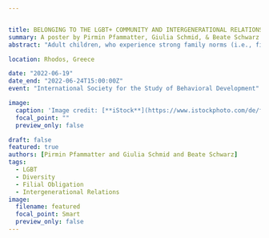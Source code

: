 ```yaml
---


title: BELONGING TO THE LGBT+ COMMUNITY AND INTERGENERATIONAL RELATIONS: THE ROLE OF FILIAL OBLIGATIONS
summary: A poster by Pirmin Pfammatter, Giulia Schmid, & Beate Schwarz
abstract: "Adult children, who experience strong family norms (i.e., filial obligations) tend to have closer and more intimate intergenerational relations (i.e., support given to parents and relationship quality) with their parents. However, these findings are primarily based on heterosexual and cis-gender adults. According to research, the family norms of Lesbian, Gay, Bisexual, Transgender and other sexual orientation and gender minority (LGBT+) adults tend to be lower compared to sexual orientation and gender identity majority (SGM) adults. Whether these lower filial obligations are associated with the intergenerational relations of LGBT+ adults is currently unknown. Hence, the present study aims to answer the following questions; 1) Do filial obligations mediate the relationship between belonging to the LGBT+ community and support given to parents? 2) Do filial obligations mediate the relationship between belonging to the LGBT+ community and the relationship quality to parents? The sample consisted of n = 135 LGBT+ adults and n = 135 SGM adults. The mean age was M = 28.4 years (SD = 8.54 years). The sample consisted of n = 156 (57.8%) women, n = 100 (37%) men, n = 14 (5.2%) people, who identified as gender non-binary. The measures included a scale on filial obligations, parent-child relationship quality and support given to parents. Structural Equation Modelling showed lower filial obligations in LGBT+ adults. Filial obligations mediated the association between belonging to the LGBT+ community and giving support to parents as well as the relationship quality to the mother, but not the father. In the discussion, the challenges adult LGBT+s face regarding their intergenerational relations will be addressed."

location: Rhodos, Greece

date: "2022-06-19"
date_end: "2022-06-24T15:00:00Z"
event: "International Society for the Study of Behavioral Development"

image:
  caption: 'Image credit: [**iStock**](https://www.istockphoto.com/de/foto/regenbogen-flagge-sonne-wind-und-blauem-himmel-gm177351937-20205279?phrase=lgbt%20pride%20flag)'
  focal_point: ""
  preview_only: false

draft: false
featured: true
authors: [Pirmin Pfammatter and Giulia Schmid and Beate Schwarz]
tags:
  - LGBT
  - Diversity
  - Filial Obligation
  - Intergenerational Relations
image:
  filename: featured
  focal_point: Smart
  preview_only: false
---
```

